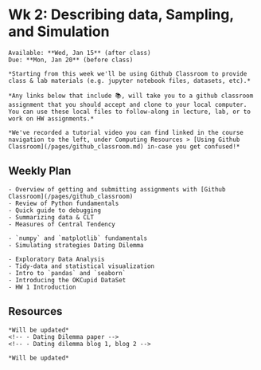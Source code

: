 # Wk 2: Describing data, Sampling, and Simulation
```{admonition} HW 1
Available: **Wed, Jan 15** (after class)  
Due: **Mon, Jan 20** (before class)
```

```{important}
*Starting from this week we'll be using Github Classroom to provide class & lab materials (e.g. jupyter notebook files, datasets, etc).*  

*Any links below that include 📚, will take you to a github classroom assignment that you should accept and clone to your local computer. You can use these local files to follow-along in lecture, lab, or to work on HW assignments.* 

*We've recorded a tutorial video you can find linked in the course navigation to the left, under Computing Resources > [Using Github Classroom](/pages/github_classroom.md) in-case you get confused!*
```

## Weekly Plan
```{topic} [📚 Monday Jan 13th](https://classroom.github.com/a/4Es8Effw) 
- Overview of getting and submitting assignments with [Github Classroom](/pages/github_classroom)
- Review of Python fundamentals  
- Quick guide to debugging
- Summarizing data & CLT
- Measures of Central Tendency
```

```{topic} Tuesday Jan 14th (LAB)
- `numpy` and `matplotlib` fundamentals
- Simulating strategies Dating Dilemma
```

```{topic} Wednesday Jan 15th 
- Exploratory Data Analysis
- Tidy-data and statistical visualization
- Intro to `pandas` and `seaborn`
- Introducing the OKCupid DataSet
- HW 1 Introduction
```

## Resources
```{topic} Readings
*Will be updated*
<!-- - Dating Dilemma paper -->
<!-- - Dating dilemma blog 1, blog 2 -->
```

```{topic} Python References
*Will be updated*
```
